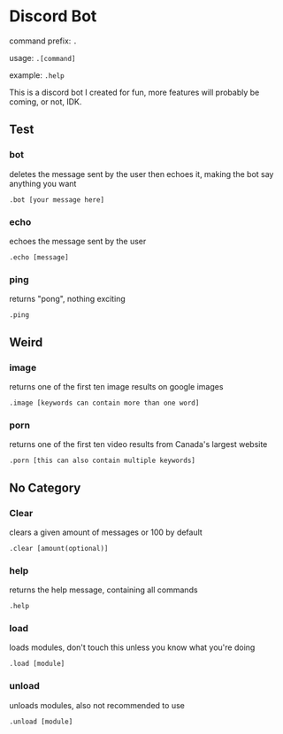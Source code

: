 # Discord Bot

command prefix: `.`

usage: `.[command]`

example: `.help`



This is a discord bot I created for fun, more features will probably be coming, or not, IDK.



## Test

### bot

deletes the message sent by the user then echoes it, making the bot say anything you want

`.bot [your message here]`

### echo

echoes the message sent by the user

`.echo [message]`

### ping

returns "pong", nothing exciting

`.ping`



## Weird

### image

returns one of the first ten image results on google images

`.image [keywords can contain more than one word]`

### porn

returns one of the first ten video results from Canada's largest website

`.porn [this can also contain multiple keywords]`



## No Category

### Clear

clears a given amount of messages or 100 by default

`.clear [amount(optional)]`

### help

returns the help message, containing all commands

`.help`

### load

loads modules, don't touch this unless you know what you're doing

`.load [module]`

### unload

unloads modules, also not recommended to use

`.unload [module]`
